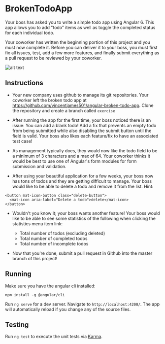 # BrokenTodoApp

Your boss has asked you to write a simple todo app using Angular 6. This app allows you to add "todo" items
as well as toggle the completed status for each individual todo.

Your coworker has written the beginning portion of this project and you must now complete it.
Before you can deliver it to your boss, you must first fix all issues, test, add a few more features,
and finally submit everything as a pull request to be reviewed by your coworker.

![alt text](https://raw.githubusercontent.com/vincentjames501/angular-broken-todo-app/master/example.png)

## Instructions

- Your new company uses github to manage its git repositories. Your coworker left the broken todo app at
https://github.com/vincentjames501/angular-broken-todo-app. Clone the repository and create a branch 
called `exercise`

- After running the app for the first time, your boss noticed there is an issue: You can add a blank todo!
Add a fix that prevents an empty todo from being submitted while also disabling the submit button until
the field is valid. Your boss also likes each feature/fix to have an associated test case!

- As management typically does, they would now like the todo field to be a minimum of 3 characters and a max 
of 64. Your coworker thinks it would be best to use one of Angular's form modules for form submission and 
validation. 

- After using your beautiful application for a few weeks, your boss now has tons of todos and they are getting 
difficult to manage. Your boss would like to be able to delete a todo and remove it from the list. Hint: 

```angular2html
<button mat-icon-button class="delete-button">
  <mat-icon aria-label="Delete a todo">delete</mat-icon>
</button>
```

- Wouldn't you know it; your boss wants another feature! Your boss would like to be able to see some 
statistics of the following when clicking the statistics menu item link:

  - Total number of todos (excluding deleted)
  - Total number of completed todos
  - Total number of incomplete todos

- Now that you're done, submit a pull request in Github into the master branch of this project!

## Running

Make sure you have the angular cli installed:

```npm install -g @angular/cli```

Run `ng serve` for a dev server. Navigate to `http://localhost:4200/`. The app will automatically reload if you change any of the source files.

## Testing

Run `ng test` to execute the unit tests via [Karma](https://karma-runner.github.io).
